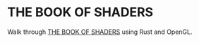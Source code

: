 # THE BOOK OF SHADERS
Walk through [THE BOOK OF SHADERS](https://thebookofshaders.com/) using Rust and OpenGL.
